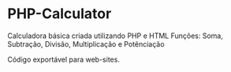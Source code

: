 # PHP-Calculator
Calculadora básica criada utilizando PHP e HTML
Funções: Soma, Subtração, Divisão, Multiplicação e Potênciação

Código exportável para web-sites.
